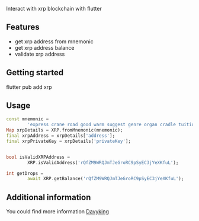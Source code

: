 <!--
This README describes the package. If you publish this package to pub.dev,
this README's contents appear on the landing page for your package.

For information about how to write a good package README, see the guide for
[writing package pages](https://dart.dev/guides/libraries/writing-package-pages).

For general information about developing packages, see the Dart guide for
[creating packages](https://dart.dev/guides/libraries/create-library-packages)
and the Flutter guide for
[developing packages and plugins](https://flutter.dev/developing-packages).
-->

Interact with xrp blockchain with flutter

## Features

- get xrp address from mnemonic
- get xrp address balance
- validate xrp address

## Getting started

flutter pub add xrp

## Usage

```dart
const mnemonic =
        'express crane road good warm suggest genre organ cradle tuition strike manual';
Map xrpDetails = XRP.fromMnemonic(mnemonic);
final xrpAddress = xrpDetails['address'];
final xrpPrivateKey = xrpDetails['privateKey'];


bool isValidXRPAddress =
        XRP.isValidAddress('rQfZM9WRQJmTJeGroRC9pSyEC3jYeXKfuL');

int getDrops =
        await XRP.getBalance('rQfZM9WRQJmTJeGroRC9pSyEC3jYeXKfuL');

```

## Additional information

You could find more information <a href="https://github.com/Imdavyking/xrp">Davyking</a>
